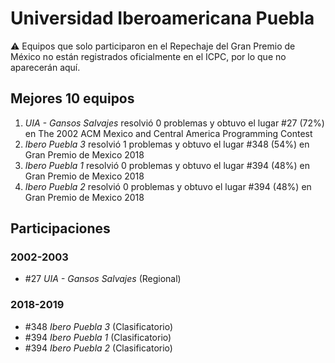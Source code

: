 # Universidad Iberoamericana Puebla

:warning: Equipos que solo participaron en el Repechaje del Gran Premio de México no están registrados oficialmente en el ICPC, por lo que no aparecerán aquí.

## Mejores 10 equipos

1. _UIA - Gansos Salvajes_ resolvió 0 problemas y obtuvo el lugar #27 (72%) en The 2002 ACM Mexico and Central America Programming Contest
1. _Ibero Puebla 3_ resolvió 1 problemas y obtuvo el lugar #348 (54%) en Gran Premio de Mexico 2018
1. _Ibero Puebla 1_ resolvió 0 problemas y obtuvo el lugar #394 (48%) en Gran Premio de Mexico 2018
1. _Ibero Puebla 2_ resolvió 0 problemas y obtuvo el lugar #394 (48%) en Gran Premio de Mexico 2018

## Participaciones

### 2002-2003

- #27 _UIA - Gansos Salvajes_ (Regional)

### 2018-2019

- #348 _Ibero Puebla 3_ (Clasificatorio)
- #394 _Ibero Puebla 1_ (Clasificatorio)
- #394 _Ibero Puebla 2_ (Clasificatorio)



